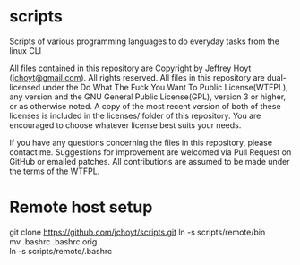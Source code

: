 scripts
=======

Scripts of various programming languages to do everyday tasks from the linux CLI

All files contained in this repository are Copyright by Jeffrey Hoyt (jchoyt@gmail.com). All rights reserved.  All files in this repository are dual-licensed under the Do What The Fuck You Want To Public License(WTFPL), any version and the GNU General Public License(GPL), version 3 or higher, or as otherwise noted. A copy of the most recent version of both of these licenses is included in the licenses/ folder of this repository. You are encouraged to choose whatever license best suits your needs. 

If you have any questions concerning the files in this repository, please contact me.  Suggestions for improvement are welcomed via Pull Request on GitHub or emailed patches. All contributions are assumed to be made under the terms of the WTFPL.

Remote host setup
=================
git clone https://github.com/jchoyt/scripts.git
ln -s scripts/remote/bin                                                                                                                                                                              
mv .bashrc .bashrc.orig                                                                                                                                                                               
ln -s scripts/remote/.bashrc   
